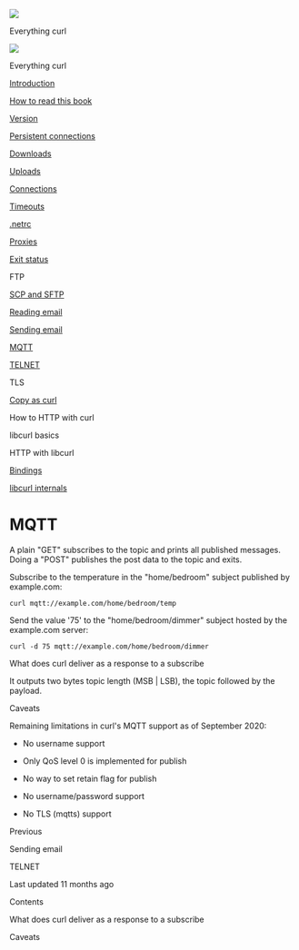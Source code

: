 <a href="../index.html" class="link-a079aa82--primary-53a25e66--logoLink-10d08504"></a>

<img src="https://gblobscdn.gitbook.com/orgs%2F-LxuH0qSm4xO9nWfEBlB%2Favatar.png?alt=media" class="image-67b14f24--avatar-1c1d03ec" />

<span class="text-4505230f--UIH400-4e41e82a--textContentFamily-49a318e1--spaceNameText-677c2969">Everything curl</span>

<a href="../index.html" class="link-a079aa82--primary-53a25e66--logoLink-10d08504"></a>

<img src="https://gblobscdn.gitbook.com/orgs%2F-LxuH0qSm4xO9nWfEBlB%2Favatar.png?alt=media" class="image-67b14f24--avatar-1c1d03ec" />

<span class="text-4505230f--UIH400-4e41e82a--textContentFamily-49a318e1--spaceNameText-677c2969">Everything curl</span>

<a href="../index.html" class="navButton-94f2579c--navButtonClickable-161b88ca"><span class="text-4505230f--UIH300-2063425d--textContentFamily-49a318e1--navButtonLabel-14a4968f">Introduction</span></a>

<a href="../how-to-read.html" class="navButton-94f2579c--navButtonClickable-161b88ca"><span class="text-4505230f--UIH300-2063425d--textContentFamily-49a318e1--navButtonLabel-14a4968f">How to read this book</span></a>







<a href="version.html" class="navButton-94f2579c--pageItemWithChildrenNested-2c5d8183--navButtonClickable-161b88ca"><span class="text-4505230f--UIH300-2063425d--textContentFamily-49a318e1--navButtonLabel-14a4968f">Version</span></a>

<a href="persist.html" class="navButton-94f2579c--pageItemWithChildrenNested-2c5d8183--navButtonClickable-161b88ca"><span class="text-4505230f--UIH300-2063425d--textContentFamily-49a318e1--navButtonLabel-14a4968f">Persistent connections</span></a>

<a href="downloads.html" class="navButton-94f2579c--pageItemWithChildrenNested-2c5d8183--navButtonClickable-161b88ca"><span class="text-4505230f--UIH300-2063425d--textContentFamily-49a318e1--navButtonLabel-14a4968f">Downloads</span></a>

<a href="uploads.html" class="navButton-94f2579c--pageItemWithChildrenNested-2c5d8183--navButtonClickable-161b88ca"><span class="text-4505230f--UIH300-2063425d--textContentFamily-49a318e1--navButtonLabel-14a4968f">Uploads</span></a>

<a href="connections.html" class="navButton-94f2579c--pageItemWithChildrenNested-2c5d8183--navButtonClickable-161b88ca"><span class="text-4505230f--UIH300-2063425d--textContentFamily-49a318e1--navButtonLabel-14a4968f">Connections</span></a>

<a href="timeouts.html" class="navButton-94f2579c--pageItemWithChildrenNested-2c5d8183--navButtonClickable-161b88ca"><span class="text-4505230f--UIH300-2063425d--textContentFamily-49a318e1--navButtonLabel-14a4968f">Timeouts</span></a>

<a href="netrc.html" class="navButton-94f2579c--pageItemWithChildrenNested-2c5d8183--navButtonClickable-161b88ca"><span class="text-4505230f--UIH300-2063425d--textContentFamily-49a318e1--navButtonLabel-14a4968f">.netrc</span></a>

<a href="proxies.html" class="navButton-94f2579c--pageItemWithChildrenNested-2c5d8183--navButtonClickable-161b88ca"><span class="text-4505230f--UIH300-2063425d--textContentFamily-49a318e1--navButtonLabel-14a4968f">Proxies</span></a>

<a href="returns.html" class="navButton-94f2579c--pageItemWithChildrenNested-2c5d8183--navButtonClickable-161b88ca"><span class="text-4505230f--UIH300-2063425d--textContentFamily-49a318e1--navButtonLabel-14a4968f">Exit status</span></a>

<span class="text-4505230f--UIH300-2063425d--textContentFamily-49a318e1--navButtonLabel-14a4968f">FTP</span>

<a href="scpsftp.html" class="navButton-94f2579c--pageItemWithChildrenNested-2c5d8183--navButtonClickable-161b88ca"><span class="text-4505230f--UIH300-2063425d--textContentFamily-49a318e1--navButtonLabel-14a4968f">SCP and SFTP</span></a>

<a href="reademail.html" class="navButton-94f2579c--pageItemWithChildrenNested-2c5d8183--navButtonClickable-161b88ca"><span class="text-4505230f--UIH300-2063425d--textContentFamily-49a318e1--navButtonLabel-14a4968f">Reading email</span></a>

<a href="smtp.html" class="navButton-94f2579c--pageItemWithChildrenNested-2c5d8183--navButtonClickable-161b88ca"><span class="text-4505230f--UIH300-2063425d--textContentFamily-49a318e1--navButtonLabel-14a4968f">Sending email</span></a>

<a href="mqtt.html" class="navButton-94f2579c--pageItemWithChildrenNested-2c5d8183--navButtonClickable-161b88ca--navButtonOpened-6a88552e"><span class="text-4505230f--UIH300-2063425d--textContentFamily-49a318e1--navButtonLabel-14a4968f">MQTT</span></a>

<a href="telnet.html" class="navButton-94f2579c--pageItemWithChildrenNested-2c5d8183--navButtonClickable-161b88ca"><span class="text-4505230f--UIH300-2063425d--textContentFamily-49a318e1--navButtonLabel-14a4968f">TELNET</span></a>

<span class="text-4505230f--UIH300-2063425d--textContentFamily-49a318e1--navButtonLabel-14a4968f">TLS</span>

<a href="copyas.html" class="navButton-94f2579c--pageItemWithChildrenNested-2c5d8183--navButtonClickable-161b88ca"><span class="text-4505230f--UIH300-2063425d--textContentFamily-49a318e1--navButtonLabel-14a4968f">Copy as curl</span></a>

<span class="text-4505230f--UIH300-2063425d--textContentFamily-49a318e1--navButtonLabel-14a4968f">How to HTTP with curl</span>

<span class="text-4505230f--UIH300-2063425d--textContentFamily-49a318e1--navButtonLabel-14a4968f">libcurl basics</span>

<span class="text-4505230f--UIH300-2063425d--textContentFamily-49a318e1--navButtonLabel-14a4968f">HTTP with libcurl</span>

<a href="../bindings.html" class="navButton-94f2579c--navButtonClickable-161b88ca"><span class="text-4505230f--UIH300-2063425d--textContentFamily-49a318e1--navButtonLabel-14a4968f">Bindings</span></a>

<a href="../internals.html" class="navButton-94f2579c--navButtonClickable-161b88ca"><span class="text-4505230f--UIH300-2063425d--textContentFamily-49a318e1--navButtonLabel-14a4968f">libcurl internals</span></a>

<a href="../bookindex.html" class="navButton-94f2579c--navButtonClickable-161b88ca"><span class="text-4505230f--UIH300-2063425d--textContentFamily-49a318e1--navButtonLabel-14a4968f"></span></a>





# <span class="text-4505230f--DisplayH900-bfb998fa--textContentFamily-49a318e1">MQTT</span>

<span class="text-4505230f--UIH300-2063425d--textUIFamily-5ebd8e40--text-8ee2c8b2"></span>

<span class="text-4505230f--UIH300-2063425d--textUIFamily-5ebd8e40--text-8ee2c8b2"></span>

<span class="text-4505230f--TextH400-3033861f--textContentFamily-49a318e1"><span data-key="123c8bf295504fa08e27b702adfd3236"><span data-offset-key="123c8bf295504fa08e27b702adfd3236:0">A plain "GET" subscribes to the topic and prints all published messages. Doing a "POST" publishes the post data to the topic and exits.</span></span></span>

<span class="text-4505230f--TextH400-3033861f--textContentFamily-49a318e1"><span data-key="c76cd45a8159476f92ee54afeaeecd96"><span data-offset-key="c76cd45a8159476f92ee54afeaeecd96:0">Subscribe to the temperature in the "home/bedroom" subject published by example.com:</span></span></span>

    curl mqtt://example.com/home/bedroom/temp

<span class="text-4505230f--TextH400-3033861f--textContentFamily-49a318e1"><span data-key="c57386aa40d74903986d4df8a1a3c6ad"><span data-offset-key="c57386aa40d74903986d4df8a1a3c6ad:0">Send the value '75' to the "home/bedroom/dimmer" subject hosted by the example.com server:</span></span></span>

    curl -d 75 mqtt://example.com/home/bedroom/dimmer

<span class="text-4505230f--HeadingH700-04e1a2a3--textContentFamily-49a318e1"><span data-key="6602bbb617244738bd0f5367e739fb77"><span data-offset-key="6602bbb617244738bd0f5367e739fb77:0">What does curl deliver as a response to a subscribe</span></span></span>

<span class="text-4505230f--TextH400-3033861f--textContentFamily-49a318e1"><span data-key="1f081fba4c6e44f0b710fe3896ce2e0d"><span data-offset-key="1f081fba4c6e44f0b710fe3896ce2e0d:0">It outputs two bytes topic length (MSB | LSB), the topic followed by the payload.</span></span></span>

<span class="text-4505230f--HeadingH700-04e1a2a3--textContentFamily-49a318e1"><span data-key="235e3011aef4405b817f331c5995ca55"><span data-offset-key="235e3011aef4405b817f331c5995ca55:0">Caveats</span></span></span>

<span class="text-4505230f--TextH400-3033861f--textContentFamily-49a318e1"><span data-key="b3aa21f583e541afad16868a2084c7e4"><span data-offset-key="b3aa21f583e541afad16868a2084c7e4:0">Remaining limitations in curl's MQTT support as of September 2020:</span></span></span>

- <span class="text-4505230f--TextH400-3033861f--textContentFamily-49a318e1"><span data-key="02768d92df56454fa3552411d33b231f"><span data-offset-key="02768d92df56454fa3552411d33b231f:0">No username support</span></span></span>

- <span class="text-4505230f--TextH400-3033861f--textContentFamily-49a318e1"><span data-key="31acea37ba0943d382350203fddf1d1e"><span data-offset-key="31acea37ba0943d382350203fddf1d1e:0">Only QoS level 0 is implemented for publish</span></span></span>

- <span class="text-4505230f--TextH400-3033861f--textContentFamily-49a318e1"><span data-key="0e904f3fc7b3435f84e252169b9a2421"><span data-offset-key="0e904f3fc7b3435f84e252169b9a2421:0">No way to set retain flag for publish</span></span></span>

- <span class="text-4505230f--TextH400-3033861f--textContentFamily-49a318e1"><span data-key="2673be83417049b6948a048ceee41250"><span data-offset-key="2673be83417049b6948a048ceee41250:0">No username/password support</span></span></span>

- <span class="text-4505230f--TextH400-3033861f--textContentFamily-49a318e1"><span data-key="ebc7d5fa1b024b39acf3384622b0fcdb"><span data-offset-key="ebc7d5fa1b024b39acf3384622b0fcdb:0">No TLS (mqtts) support</span></span></span>

<a href="smtp.html" class="reset-3c756112--card-6570f064--whiteCard-fff091a4--cardPrevious-56a5e674"></a>

<span class="text-4505230f--TextH200-a3425406--textContentFamily-49a318e1">Previous</span>

<span class="text-4505230f--UIH400-4e41e82a--textContentFamily-49a318e1">Sending email</span>

<a href="telnet.html" class="reset-3c756112--card-6570f064--whiteCard-fff091a4--cardNext-19241c42"></a>


<span class="text-4505230f--UIH400-4e41e82a--textContentFamily-49a318e1">TELNET</span>



<span class="text-4505230f--TextH200-a3425406--textContentFamily-49a318e1">Last updated 11 months ago</span>



<span class="text-4505230f--InfoH100-1e92e1d1--textContentFamily-49a318e1">Contents</span>

<a href="mqtt.html#what-does-curl-deliver-as-a-response-to-a-subscribe" class="reset-3c756112--menuItem-aa02f6ec--menuItemLight-757d5235--menuItemInline-173bdf97--pageTocItem-f4427024"></a>

<span class="text-4505230f--UIH300-2063425d--textContentFamily-49a318e1"><span class="text-4505230f--UIH200-50ead35f--textContentFamily-49a318e1">What does curl deliver as a response to a subscribe</span></span>

<a href="mqtt.html#caveats" class="reset-3c756112--menuItem-aa02f6ec--menuItemLight-757d5235--menuItemInline-173bdf97--pageTocItem-f4427024"></a>

<span class="text-4505230f--UIH300-2063425d--textContentFamily-49a318e1"><span class="text-4505230f--UIH200-50ead35f--textContentFamily-49a318e1">Caveats</span></span>
